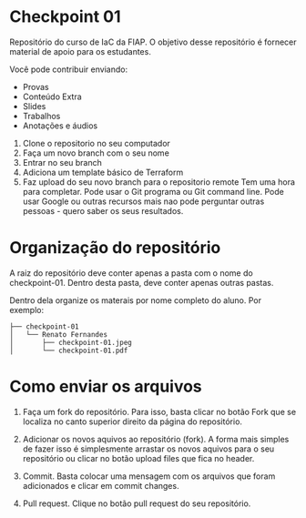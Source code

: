 # Checkpoint 01

Repositório do curso de IaC da FIAP. O objetivo desse repositório é fornecer material de apoio para os estudantes.

Você pode contribuir enviando:

* Provas
* Conteúdo Extra
* Slides
* Trabalhos
* Anotações e áudios

1. Clone o repositorio no seu computador
2. Faça um novo branch com o seu nome
3. Entrar no seu branch
4. Adiciona um template básico de Terraform
5. Faz upload do seu novo branch para o repositorio remote
Tem uma hora para completar. Pode usar o Git programa ou Git command line. Pode usar Google ou outras recursos mais nao pode perguntar outras pessoas - quero saber os seus resultados.


# Organização do repositório

A raiz do repositório deve conter apenas a pasta com o nome do checkpoint-01. Dentro desta pasta, deve conter apenas outras pastas.

Dentro dela organize os materais por nome completo do aluno. Por exemplo:

```
├── checkpoint-01
│   └── Renato Fernandes
│       ├── checkpoint-01.jpeg
│       └── checkpoint-01.pdf
```

# Como enviar os arquivos

1. Faça um fork do repositório.
   Para isso, basta clicar no botão Fork que se localiza no canto superior direito da página do repositório.
    
2. Adicionar os novos aquivos ao repositório (fork).
   A forma mais simples de fazer isso é simplesmente arrastar os novos aquivos para o seu repositório ou clicar no botão upload files que fica no header.

3. Commit.
   Basta colocar uma mensagem com os arquivos que foram adicionados e clicar em commit changes.
    
4. Pull request.
   Clique no botão pull request do seu repositório.
